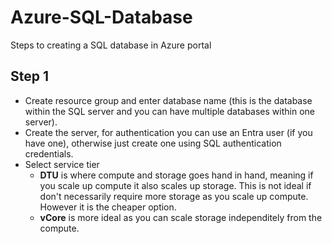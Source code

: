 # Azure-SQL-Database
Steps to creating a SQL database in Azure portal

## Step 1
- Create resource group and enter database name (this is the database within the SQL server and you can have multiple databases within one server). 
- Create the server, for authentication you can use an Entra user (if you have one), otherwise just create one using SQL authentication credentials.
- Select service tier
    - **DTU** is where compute and storage goes hand in hand, meaning if you scale up compute it also scales up storage. This is not ideal if don't necessarily require more storage as you scale up compute. However it is the cheaper option.
    - **vCore** is more ideal as you can scale storage independitely from the compute.